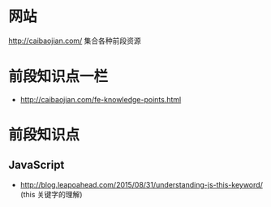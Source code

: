 # 网站
http://caibaojian.com/ 集合各种前段资源
# 前段知识点一栏
- http://caibaojian.com/fe-knowledge-points.html

# 前段知识点
## JavaScript
 - http://blog.leapoahead.com/2015/08/31/understanding-js-this-keyword/ (this 关键字的理解)
